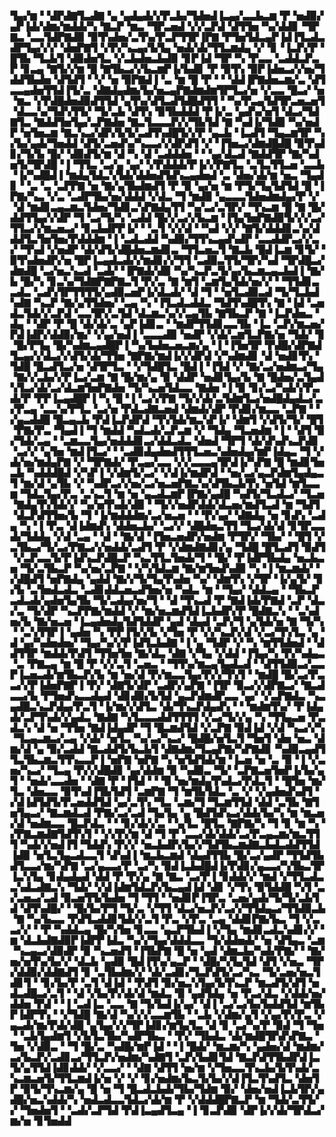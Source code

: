 ▜▄▞▆▝▝▟▛▟▇▜▃▟▇▝▄▝▄▟▄▟▞▞▛▃▙▞▜▟▅▟▐▃▄▞▃▃▙▃▆▝▛▝▅▟▉▞▄▛▐▟▞▟▆▞▆▟▟▞▚▝▇▃▛▝▆▃▝▜▛▃▅▟▝▞▞▃▛▟▝▟▜▜▅▝▚▞▟▟▊▝▜▛▇▃▝▃▃▜▟▛▇▟▉▝▉▜▚▟▅▞▃▜▚▞▛▃▛▜▜▛▐▛▇▝▛▜▅▜▟▃▄▛▐▟▐▜▃▟▃▟▛▜▄▞▞▞▝▟▅▛▇▜▝▞▛▞▚▃▄▞▙▜▄▝▅▟▞▟▞▜▜▃▆▟▄▝▞▝▊▝▐▃▛▞▛▝█▜▙▝▜▃▙▜▝▟▉▟▅▜▃▝▞▃▙▟▅▃▙▟▉▝▊▛▐▟▝▜▛▝▚▝▛▃▃▝▃▟▟▃▛▃▛▝▊▃▄▝▇▜▞▞▆▝█▝▇▜▙▃▞▞▙▃▆▛▐▞▙▟▊▝▛▝▉▜▚▝▉▛▐▟▅▃▞▞▅▞▜▟▟▜▙▟▅▝▟▜▟▜▝▝▞▝▅▝▉▛▇▟▐▝▃▝▆▝█▝▛▝▝▝▟▟▐▛▇▟▅▃▆▞▃▝▟▜▃▃▄▟▅▜▜▟▐▜▞▃▝▟▇▟▄▟▆▞▙▞▅▃▄▛▇▟▆▟▆▜▛▜▃▞▅▝▞▃▃▝█▃▞▝▅▝▆▃▝▞▛▟█▟▅▟▉▟▜▜▟▝▄▜▚▞▟▜▃▟▜▟█▟▜▜▝▝▚▞▛▃▄▜▟▜▛▃▅▃▅▜▝▟▃▃▚▞▜▟▚▜▜▞▝▜▞▃▙▝▟▜▚▝▉▜▙▟▟▟▝▛▐▞▃▝▄▟▚▞▅▜▝▟▃▞▜▟▇▜▃▝▇▟▟▜▅▜▄▞▃▛▇▟▅▝▇▃▜▃▃▃▛▞▞▜▙▜▟▝▇▝▚▟▐▞▜▟▉▝▚▞▅▟▛▝▅▜▅▃▆▝▇▃▚▃▞▟▛▞▙▜▞▃▟▜▚▟█▜▞▞▛▝▄▃▙▝▐▃▟▜▝▜▄▃▆▜▛▝▚▞▙▞▄▟▞▜▅▟▟▝▟▜▞▃▅▟▚▞▚▃▃▞▞▟▛▟▜▝▞▝▐▜▅▃▞▟▆▟█▟█▝▉▜▚▟▊▞▜▞▙▝█▞▝▟▉▟▜▞▆▝▟▝▚▝▟▝▃▟▟▟▅▝▝▝▄▞▟▃▟▝▇▟▟▜▛▝▇▞▚▟▅▜▞▜▛▟█▝▐▝▜▜▃▝▃▞▄▝▄▞▝▞▛▟▟▟▞▛▐▞▞▛▇▜▃▝▃▜▃▜▜▃▅▝▃▃▙▝▐▞▚▟█▟▐▝▆▟▄▜▟▃▚▜▟▞▟▟▅▟▜▟▚▃▄▟▅▟▝▃▝▟▅▞▟▞▆▝▅▃▝▜▄▟▊▝▝▃▝▃▝▃▛▛▇▝▅▝▇▞▄▜▙▟▆▟▜▝▛▝▉▝▄▞▅▝▆▝▛▜▞▜▄▜▟▜▟▝█▝▐▛▇▞▚▃▝▞▃▝▃▟▛▜▙▞▅▞▟▟▟▝▞▟▃▝▜▝▆▟▉▝▄▃▃▃▜▟▅▟▆▟▄▞▛▝▞▝▟▝▆▟▊▃▄▃▆▃▜▟▅▞▜▟▊▃▚▛▇▟▄▜▜▝▚▞▃▞▃▜▛▞▝▜▚▃▆▝█▝▇▝█▞▟▟▜▜▄▞▞▟▛▝▜▝▃▞▜▞▚▝▃▟▟▝█▞▞▃▞▞▙▃▆▝▐▜▄▜▅▛▇▟▉▜▞▞▞▃▞▜▜▃▞▞▆▃▅▃▞▝▊▃▙▟▛▛▐▞▝▝▃▜▝▞▞▟▝▝▚▟▝▞▞▝▇▜▞▟▟▟▊▃▚▞▟▟▟▜▃▜▅▜▅▞▛▟▟▟▆▝▐▝▃▟▃▟▟▝▚▟▉▞▜▜▚▃▄▟▚▟▛▝▃▃▟▟▛▃▞▞▃▞▝▜▚▟▝▞▅▟▛▝▟▞▟▜▞▟█▟▅▃▆▟▊▃▝▜▜▃▅▃▜▝▇▃▙▝█▟▐▃▆▝▊▜▞▝▉▜▚▟▅▟▛▞▅▝█▛▐▃▄▟▃▟▞▞▆▟▊▞▞▜▜▝▃▟▉▃▜▜▞▜▛▞▚▟▝▜▛▟█▃▞▟▆▟█▝▃▞▅▃▚▃▟▝▃▟▞▝▐▛▇▟▞▟▉▝▚▞▚▃▛▃▜▞▄▞▙▃▆▃▄▃▙▟▐▝▇▞▙▝█▞▚▝▊▃▚▞▜▟▇▛▇▛▇▃▜▝▛▞▃▝▇▝▆▜▝▃▆▜▄▜▟▞▅▞▞▝▝▜▜▟▊▃▃▟▃▝▃▟▚▜▛▜▜▜▜▞▄▟▉▃▅▛▐▞▟▃▟▞▝▟▝▜▝▝▅▜▃▟▉▃▟▝▜▞▜▃▙▟▚▟▇▝▚▃▛▝▇▞▄▜▜▟▅▞▝▃▄▝▚▝▐▜▃▟▃▟▟▃▝▜▟▜▚▟█▜▚▝▇▝▐▟▝▃▅▟▃▜▟▞▞▃▛▟▝▃▃▜▛▞▃▜▟▝▟▃▆▃▚▞▞▃▄▜▙▝▇▜▙▃▛▝▇▝▐▃▛▟▅▃▝▟▄▝▝▟▛▝▛▝█▝▟▞▟▞▃▝▄▛▐▟▊▃▝▝▆▟▛▜▜▟▊▃▃▜▙▝▐▃▝▃▛▞▆▃▅▞▛▟▐▟▛▞▟▟▉▞▆▞▝▞▄▞▅▟▐▝▃▃▃▟▉▝▅▟▛▝▞▟▞▃▆▜▃▛▇▞▅▝▜▟▞▝▊▝█▞▛▜▄▝█▞▚▟▆▃▄▟█▛▐▝▚▞▙▟▅▃▅▃▆▞▄▝▐▝▐▜▅▜▛▝▛▟█▞▟▛▇▟▜▃▄▞▞▟▃▞▞▟▜▞▟▞▜▜▅▝▇▛▇▞▆▟▐▞▞▟▛▟▝▞▚▟▆▟▊▝▟▝▅▟▊▜▚▝▜▟█▝█▃▟▜▃▞▅▝▟▜▛▜▃▝▝▞▜▟█▜▃▝█▟▐▝▐▜▟▝▞▝▇▞▃▞▅▟▆▃▞▜▄▝▇▞▞▃▙▞▞▛▐▃▞▃▆▝▇▝█▞▆▞▄▝▉▝▟▟▛▝▅▟▊▜▄▞▙▝▇▝█▟▅▞▃▜▄▟▚▜▃▞▟▞▃▞▟▃▆▜▅▛▇▟▅▝▜▞▚▃▅▜▟▃▃▝▇▟▅▝▐▝▉▝▊▞▃▞▚▟▞▞▛▃▟▞▛▝▛▛▐▃▄▟█▛▐▝▚▝█▝▐▝▃▞▞▛▇▝▜▞▞▟▞▃▜▟▆▜▃▞▅▟█▟▄▟▃▞▃▞▛▃▄▝▃▃▚▞▛▜▃▝▃▞▅▝▛▟▃▟▇▃▅▟▝▟▆▟▞▟▛▝▛▟▊▞▆▃▃▝▃▛▇▝▝▞▄▃▟▟█▝█▃▄▃▙▝▛▟▐▃▛▟▛▟▝▜▚▜▟▞▆▃▚▛▐▞▝▟▆▜▝▞▟▜▞▜▞▝█▜▝▛▇▞▛▃▝▜▄▟▐▝▜▝▆▟▟▝▚▟▃▟▞▃▛▃▆▝▞▝▜▟▄▝▜▃▅▟▆▝▐▝▝▟▜▝▉▞▜▟▞▃▄▝▝▃▆▃▃▜▄▞▅▟▟▟▊▃▞▟▟▃▟▃▝▟▅▟▝▜▛▜▝▟▞▟▚▟▚▃▛▟▊▝▃▞▞▝▄▜▅▝▆▟▐▜▃▞▝▝▃▟▉▟▄▟▅▟▜▜▜▃▅▃▚▟▅▟▄▞▆▛▐▟▄▃▝▜▝▞▟▞▅▞▆▟▄▛▇▝▞▝▜▛▇▟▞▝▛▃▄▞▃▃▝▞▞▃▃▃▄▜▛▟▐▞▚▛▇▝█▝▆▟▊▜▅▃▙▝▚▟▟▟█▟▝▞▚▛▐▝▞▟▆▜▞▃▞▝▞▟▐▞▆▟▛▟▝▝▅▞▃▞▄▃▛▟▆▜▄▟▄▃▜▝▆▞▟▝▄▜▙▝▞▝▚▟▛▃▞▞▅▞▃▞▅▃▅▛▇▃▚▞▟▜▙▃▙▜▚▝▅▜▟▝▆▜▃▃▆▝▜▟▃▜▄▞▛▃▝▃▚▃▜▝▆▝▅▝▄▃▟▃▆▛▐▛▇▞▄▟█▝▚▟▜▞▜▃▟▃▞▝▜▃▅▝▇▟▄▜▚▜▟▞▞▝▚▞▅▜▚▟▞▟▉▝▝▜▞▞▅▟▛▟▟▞▟▃▅▞▆▟▜▃▟▝▆▝▜▟▜▝▟▃▛▟▜▜▅▞▙▝▜▝▐▞▆▟▟▟▆▞▃▞▅▃▅▝▝▝▛▞▄▞▝▟▇▟▄▝▅▝▊▟▚▝▃▟▄▝▚▝▐▝▛▃▝▟▐▟▆▟▚▝▟▟▅▃▙▞▝▃▞▞▝▟█▟▅▃▜▜▝▜▃▞▟▞▟▝▊▜▛▃▃▟▞▜▟▟▄▝▞▟▝▃▄▝▝▟▝▝▇▞▟▝▐▜▅▃▅▟▛▞▅▟▆▝▛▜▛▞▝▜▙▞▝▝█▜▝▞▃▜▙▃▞▜▞▃▞▛▇▃▞▞▅▟▟▞▃▟▜▝▛▝▞▟▆▟▇▟▊▞▄▝▜▟█▝█▜▃▟▜▝▉▟▜▝▞▃▛▃▃▜▞▛▐▟▚▃▛▟█▃▛▝▚▃▜▜▃▜▅▟▞▜▝▝█▞▝▛▐▟▛▜▙▟▄▝▅▃▙▃▅▝▜▞▃▜▙▃▛▝▚▞▅▞▃▛▇▝▝▞▚▜▟▃▆▝▇▞▆▜▅▟▚▟▉▝▚▝▐▝▆▃▆▟▞▝▞▟█▟▜▝▅▛▇▟▄▝▄▟▟▝▇▞▞▜▞▜▄▜▚▟▅▝▚▞▝▟▆▜▚▝▞▜▛▝▐▞▄▜▞▝▊▞▙▝▃▜▅▟▃▟▃▝▃▟▊▟▟▃▅▃▟▜▅▞▅▝▚▟▃▝▆▝▝▜▄▞▝▟▟▃▄▝▝▜▙▃▛▃▟▃▟▞▄▟▅▜▄▜▙▝▜▞▃▟▄▞▅▞▜▝▝▟▝▜▚▃▟▝▛▝▇▟▐▟▞▛▇▟▝▃▛▝▟▃▞▃▝▜▞▟▛▝▚▃▛▛▇▞▆▟▟▝▞▝▆▞▅▃▆▟▜▟▐▃▙▟▛▞▛▝█▟▇▃▚▝▝▃▚▟▅▞▙▝▇▞▅▃▅▝▐▃▄▟▅▟▄▜▟▜▟▟▛▝▄▟▝▟▄▟▝▃▛▞▜▝▄▜▟▞▅▝▇▝▜▞▚▝▝▃▚▜▜▛▐▝▄▟▅▝▚▝▛▛▐▜▞▞▙▝▞▜▅▝▛▝▞▞▚▃▛▞▟▝▞▃▞▜▚▜▃▝▄▝▟▝▄▞▚▟▅▟▅▞▝▜▄▞▚▞▞▛▐▟▜▃▙▟▇▝▐▝▄▝▜▟▛▝▞▝▚▝▆▜▜▟▅▟▝▝▟▟▜▜▛▝▆▟▟▞▛▟▜▝▜▜▅▜▅▝▇▞▟▃▝▟▇▝▞▜▄▝▞▟▟▝▐▜▄▞▚▝▛▞▚▟▄▃▝▃▝▛▇▃▄▝▆▝█▝▛▝▞▞▃▜▝▃▅▃▝▝▜▜▚▞▆▃▄▜▄▟▃▟▝▝▟▜▜▟▉▃▞▃▃▛▐▃▅▃▟▞▆▜▙▃▛▞▙▝▆▝▅▞▟▝▛▞▆▃▃▜▄▞▛▞▞▜▚▜▝▝▆▟█▝█▞▃▞▛▃▃▞▞▛▐▟▅▛▇▛▐▝▛▞▝▟▇▜▞▟▛▝▃▟▛▞▄▛▇▝▐▜▛▝▉▃▞▞▟▛▇▃▞▝▇▃▟▃▃▞▙▝▛▜▅▟▚▃▃▟▄▟▝▟▊▟▉▞▙▜▟▝▄▃▛▟▆▟▛▃▃▝▄▞▝▞▃▛▇▟▃▝▚▃▄▟█▃▚▃▛▟▄▞▛▃▜▝▐▞▆▞▞▟▜▃▝▟▞▜▚▃▛▟▄▟▚▝▝▝▆▟▆▜▚▞▝▛▐▟▄▟▞▃▛▜▚▟▞▞▄▟▃▝▇▟▇▝▚▜▃▃▃▟▟▜▜▜▜▝▞▃▞▜▞▞▄▝▚▝▜▜▄▃▅▝▛▃▟▃▚▝▟▝▅▝▜▜▅▝▇▟▐▟▄▟▛▝▜▝█▃▆▟▜▟▝▞▃▛▇▝▉▟▐▟▝▞▟▝▚▃▞▞▚▝▜▃▄▃▆▃▞▃▄▝▞▟▞▝▅▜▃▝▚▞▃▞▚▃▞▝█▟█▞▅▜▃▜▝▜▅▜▝▟▅▝▅▃▝▟▆▞▟▝▄▝▉▞▃▟▟▝▇▃▟▟▜▞▙▃▙▜▝▟▇▟▆▞▜▃▄▛▇▞▚▛▇▟▊▝▚▟▉▃▄▟▜▜▃▜▙▃▆▃▜▜▚▃▃▛▐▝▅▛▇▝▅▛▇▝▚▝▅▜▟▜▟▞▆▝▐▃▅▝▅▝▃▝▉▝▐▝▞▃▅▞▚▃▞▝▜▃▄▝▛▞▞▟█▟▊▝▄▞▟▟▆▝▉▝▚▟▉▃▝▜▞▝▃▛▇▃▅▜▅▛▐▞▙▞▄▜▝▝▅▟▞▃▃▟▅▝▝▟▇▝▛▝▐▜▟▝▝▝▉▝▅▞▆▟▄▜▚▟▃▞▛▟▃▜▝▝█▜▅▝▆▞▜▃▝▟▅▃▃▝▉▜▚▟▐▜▙▜▟▜▝▃▆▛▇▝▜▝▆▜▙▜▟▃▝▃▝▞▝▞▄▟▅▟▚▟▜▝▞▟▐▟▜▟▜▞▛▃▅▟▟▜▟▝▄▞▃▜▚▝▜▃▝▃▆▞▜▝▜▃▆▜▜▟▝▟▟▝▃▜▙▝▇▜▅▜▄▃▞▝▇▃▆▟▃▟▝▛▇▞▃▞▃▟▝▜▄▜▄▝▄▝█▟▜▟▚▃▞▟▟▞▙▞▚▝▆▝▆▃▅▞▟▝▅▟▆▃▃▝█▃▛▟▃▝▝▝▊▞▟▞▞▃▝▝▄▜▃▝█▜▃▝▇▛▇▞▚▝▜▝▊▝▆▝▚▝▞▛▇▃▆▟▇▜▟▜▚▜▝▝▞▞▛▞▆▝▟▝▜▝▛▝▃▃▞▟▞▟▟▞▃▞▛▃▄▃▆▞▆▃▜▜▜▝▚▟▞▞▅▟▐▜▝▜▟▟▚▝▛▞▞▝▅▃▙▟▛▞▙▞▞▜▟▜▙▃▆▟▇▃▙▟▃▟▟▜▜▟▐▟▉▝▅▜▃▜▄▃▟▃▃▜▝▟▚▟▐▝▆▃▙▃▆▟▝▟▄▟▜▜▙▝█▞▃▞▄▟▛▝▜▜▟▜▙▟▜▃▃▞▆▞▚▛▇▝▃▞▄▃▃▞▛▝▃▞▚▝▉▟▐▃▙▟█▟▐▞▛▟▊▞▄▃▃▞▚▜▙▃▜▛▐▃▚▜▄▝▊▟▄▟▄▟▝▟▟▝▛▝▛▞▄▝▇▝▇▃▝▃▞▛▐▝▊▟▟▞▞▝▆▟▝▞▜▜▃▟▃▃▚▟▃▟▇▃▚▝▜▟▞▝▞▟▐▟▆▜▟▃▛▞▙▃▄▟▐▟▝▟▊▝▞▜▚▝▉▜▟▟█▝▚▜▝▃▞▃▅▃▞▃▟▝▉▃▅▜▜▞▙▟▅▝▜▝▜▜▝▝▅▟▊▛▐▜▛▃▝▃▅▞▄▟▞▜▞▜▞▃▙▜▟▝▟▜▚▟█▞▝▝█▞▙▞▛▜▝▜▞▃▝▞▜▜▝▟▃▞▅▃▛▞▃▞▞▜▜▟▄▃▞▜▜▟▉▃▙▝▇▝▚▞▙▃▃▝▛▟▜▃▟▟▊▜▟▞▞▃▜▝▛▃▝▞▛▃▝▃▄▝▟▟▊▛▇▞▙▃▝▜▝▞▃▃▞▞▝▝▛▝▚▟▟▃▄▝█▞▚▜▅▝▊▃▃▝▄▃▛▜▙▟▐▝▞▜▄▝▆▟▊▃▟▃▚▟▊▞▞▝▆▝▟▃▙▟▇▟▉▛▐▟▛▛▐▟▃▝▚▞▞▜▄▞▟▟▟▃▃▝▜▞▟▟▅▟▞▝▅▝▟▜▄▃▝▃▆▝▚▃▄▃▞▟▉▟▛▝▉▝▚▃▅▟▜▝▐▜▙▛▇▝█▝▅▝▄▟▝▟▆▃▙▞▚▟▞▛▇▞▝▝▇▞▅▞▅▜▚▞▙▞▞▝▟▃▙▝▄▟▉▝█▟▐▜▚▞▄▃▛▝▝▟█▞▚▜▄▜▟▝▟▜▝▞▅▃▝▜▛▞▟▟▉▞▟▟▇▟▜▝▊▝▃▜▙▟▆▞▞▝▟▞▃▟▊▞▜▃▛▟▜▞▃▞▚▃▝▜▞▃▅▞▅▃▜▟▊▜▝▝▊▞▙▞▛▝▃▜▝▟▐▟▝▝▛▟▜▝▉▞▅▃▚▜▄▞▙▜▚▃▛▝▆▃▟▜▞▟▜▝▅▟▃▟█▃▞▃▜▝▝▟▝▞▙▞▛▞▟▞▟▝▆▟▃▝▉▝▄▟▜▟▄▝▅▝▛▃▞▟▃▝▞▟▟▞▅▞▟▟▅▝▛▟▝▝▐▝▃▟▐▃▝▃▃▝▇▝▜▞▙▟▐▞▄▞▝▟▐▝▃▞▃▞▙▞▙▟▟▜▟▝▆▜▙▛▐▟▛▜▚▝▝▞▜▟█▝▇▞▟▝▚▞▞▞▃▃▆▜▙▝▝▃▙▝▞▟▆▞▄▜▝▞▄▞▛▞▛▃▝▞▄▃▟▞▆▞▛▟▞▟█▝▄▜▄▞▞▞▜▛▐▟▊▞▆▜▄▜▃▝▟▝▊▝▃▞▚▞▛▝▉▟▝▜▝▜▅▝▝▃▙▜▄▟▆▜▝▞▙▜▃▜▙▞▚▟▛▜▙▃▝▝▛▞▝▜▙▟▃▝▟▞▆▟█▜▛▟▚▛▇▃▝▜▅▝▞▟▉▃▝▝▜▝█▞▃▝▚▟█▞▆▛▐▟▝▝▐▝█▟▞▝▆▃▆▞▚▝▄▟▅▞▟▝▆▟▆▞▃▞▙▃▛▞▃▟▊▃▞▜▜▃▛▞▅▟▆▞▚▟▇▜▝▃▛▞▙▟▊▜▟▝▇▃▛▟▜▜▙▟▛▟▐▃▜▞▄▜▜▟▐▟▊▟▟▞▝▞▃▃▞▝▝▟▇▝▟▜▜▝▅▞▆▝▞▜▅▃▃▜▚▃▙▞▙▜▚▟▞▃▚▃▆▃▅▜▞▜▜▃▆▟▐▞▅▝▞▝▞▝▊▞▅▟▆▞▙▃▜▞▙▞▞▟▐▜▃▜▚▟▜▃▝▟▅▜▛▝▉▜▞▜▚▃▆▞▄▝█▝▅▝▜▝█▃▟▃▙▟▞▜▙▞▜▟▆▝▉▞▝▟▅▞▅▟▐▃▙▜▛▞▄▟█▞▅▃▚▟▟▞▚▝▅▟▃▟▃▃▜▟▃▞▟▞▆▝▛▝▞▟▟▟█▛▇▃▛▝▆▝▜▟▞▃▜▜▞▞▝▜▅▟▅▜▝▝▃▟▞▃▛▜▟▝▛▟▐▃▄▟▜▃▄▝▐▝▊▃▛▟▉▝▟▛▐▞▞▟▞▜▛▟▃▞▆▞▅▝▊▜▅▟▟
